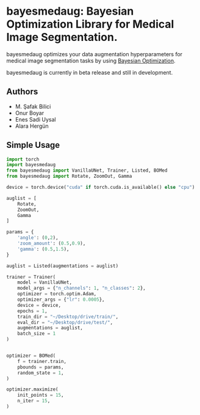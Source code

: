 # bayesmedaug: Bayesian Optimization Library for Medical Image Segmentation.

bayesmedaug optimizes your data augmentation hyperparameters for medical image segmentation tasks by using [Bayesian Optimization](https://github.com/fmfn/BayesianOptimization).

bayesmedaug is currently in beta release and still in development.

## Authors
- M. Şafak Bilici
- Onur Boyar
- Enes Sadi Uysal
- Alara Hergün

## Simple Usage

```python
import torch
import bayesmedaug
from bayesmedaug import VanillaUNet, Trainer, Listed, BOMed
from bayesmedaug import Rotate, ZoomOut, Gamma

device = torch.device("cuda" if torch.cuda.is_available() else "cpu")

auglist = [
    Rotate,
    ZoomOut,
    Gamma
]

params = {
    'angle': (0,2),
    'zoom_amount': (0.5,0.9),
    'gamma': (0.5,1.5),
}

auglist = Listed(augmentations = auglist)

trainer = Trainer(
    model = VanillaUNet,
    model_args = {"n_channels": 1, "n_classes": 2},
    optimizer = torch.optim.Adam,
    optimizer_args = {"lr": 0.0005},
    device = device,
    epochs = 1,
    train_dir = "~/Desktop/drive/train/",
    eval_dir = "~/Desktop/drive/test/",
    augmentations = auglist,
    batch_size = 1
)


optimizer = BOMed(
    f = trainer.train,
    pbounds = params,
    random_state = 1,
)

optimizer.maximize(
    init_points = 15,
    n_iter = 15,
)
```
